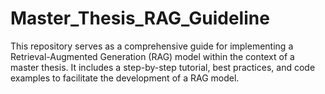 # Master_Thesis_RAG_Guideline
This repository serves as a comprehensive guide for implementing a Retrieval-Augmented Generation (RAG) model within the context of a master thesis. It includes a step-by-step tutorial, best practices, and code examples to facilitate the development of a RAG model.
